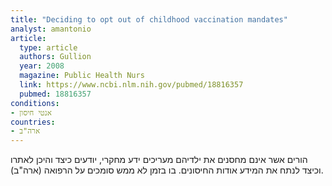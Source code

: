 ```yaml
---
title: "Deciding to opt out of childhood vaccination mandates"
analyst: amantonio
article:
  type: article
  authors: Gullion
  year: 2008
  magazine: Public Health Nurs
  link: https://www.ncbi.nlm.nih.gov/pubmed/18816357
  pubmed: 18816357
conditions:
- אנטי חיסון
countries:
- ארה"ב
---
```


הורים אשר אינם מחסנים את ילדיהם מעריכים ידע מחקרי, יודעים כיצד והיכן לאתרו וכיצד לנתח את המידע אודות החיסונים. בו בזמן לא ממש סומכים על הרפואה (ארה"ב).
